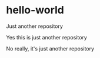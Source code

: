 # hello-world
Just another repository

Yes this is just another repository

No really, it's just another repository
